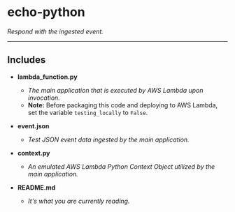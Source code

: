 # echo-python

*Respond with the ingested event.*

----

## Includes

* **lambda_function.py**
  * *The main application that is executed by AWS Lambda upon invocation.*
  * **Note:** Before packaging this code and deploying to AWS Lambda, set the variable `testing_locally` to `False`.

* **event.json**
  * *Test JSON event data ingested by the main application.*

* **context.py**
  * *An emulated AWS Lambda Python Context Object utilized by the main application.*

* **README.md**
  * *It's what you are currently reading.*